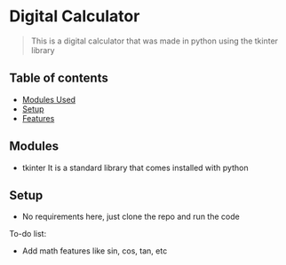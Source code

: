 # Digital Calculator
> This is a digital calculator that was made in python using the tkinter library

## Table of contents
* [Modules Used](#modules)
* [Setup](#setup)
* [Features](#features)

## Modules
* tkinter
It is a standard library that comes installed with python

## Setup
* No requirements here, just clone the repo and run the code

To-do list:
* Add math features like sin, cos, tan, etc
